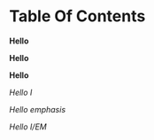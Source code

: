 # Table Of Contents

<b> Hello </b>

<strong> Hello </strong>

**Hello**

<i> Hello I </i>

<em> Hello emphasis </em>

*Hello I/EM*
